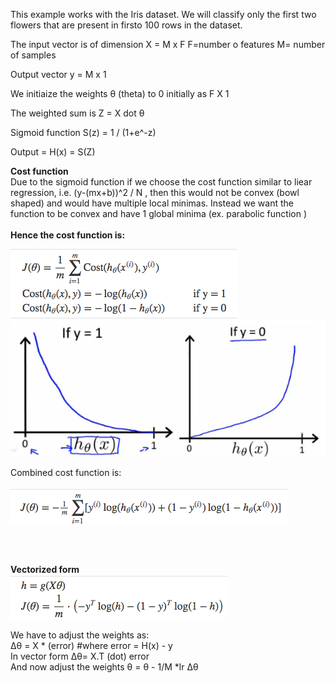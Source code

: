 This example works with the Iris dataset. We will classify only the first two flowers that are present in firsto 100 rows in the dataset.

The input vector is of dimension X = M x F
F=number o features
M= number of samples

Output vector y = M x 1

We initiaize the weights θ (theta) to 0 initially as F X 1

The weighted sum is Z = X dot θ

Sigmoid function S(z) = 1 / (1+e^-z)

Output = H(x) = S(Z)

<b>Cost function</b> <br>
Due to the sigmoid function if we choose the cost function similar to liear regression, i.e. (y-(mx+b))^2 / N , then this would not be convex (bowl shaped) and would have multiple local minimas. 
Instead we want the function to be convex and have 1 global minima (ex. parabolic function )
<br><br>
<b>Hence the cost function is:</b>  <br>

![alt text](https://github.com/somye91/ML/blob/master/LogisticRegression/Img/cf.png)
![alt text](https://github.com/somye91/ML/blob/master/LogisticRegression/Img/y1andy2_logistic_function.png)

Combined cost function is:  <br><br>
![alt text](https://github.com/somye91/ML/blob/master/LogisticRegression/Img/logistic_cost_function_joined.png)

<br><br>

<b> Vectorized form </b>
<br>
![alt text](https://github.com/somye91/ML/blob/master/LogisticRegression/Img/logistic_cost_function_vectorized.png)

We have to adjust the weights as: <br>
Δθ = X * (error)  #where error = H(x) - y<br>
In vector form Δθ= X.T (dot) error  <br>
And now adjust the weights θ = θ - 1/M *lr Δθ  <br>
